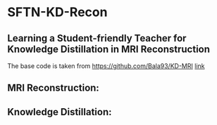 # SFTN-KD-Recon
## Learning a Student-friendly Teacher for Knowledge Distillation in MRI Reconstruction
The base code is taken from https://github.com/Bala93/KD-MRI
[link](https://github.com/Bala93/KD-MRI)

## MRI Reconstruction:
## Knowledge Distillation:


